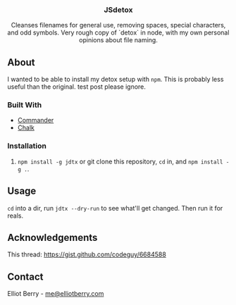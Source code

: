 <p align="center">
  <h3 align="center">JSdetox</h3>
  <p align="center">
    Cleanses filenames for general use, removing spaces, special characters, and odd symbols. Very rough copy of `detox` in node, with my own personal opinions about file naming.
</p>

## About

I wanted to be able to install my detox setup with `npm`. This is probably less useful than the original. test post please ignore.

### Built With
* [Commander](https://github.com/tj/commander.js)
* [Chalk](https://github.com/chalk/chalk)

### Installation

1. `npm install -g jdtx` or git clone this repository, `cd` in, and `npm install -g .`.


## Usage

`cd` into a dir, run `jdtx --dry-run` to see what'll get changed. Then run it for reals.

## Acknowledgements

This thread: https://gist.github.com/codeguy/6684588

## Contact

Elliot Berry - me@elliotberry.com
